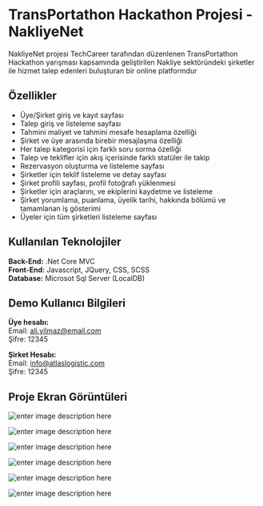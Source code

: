 

# TransPortathon Hackathon Projesi - NakliyeNet

NakliyeNet projesi TechCareer tarafından düzenlenen TransPortathon Hackathon yarışması kapsamında geliştirilen Nakliye sektöründeki şirketler ile hizmet talep edenleri buluşturan bir online platformdur

## Özellikler

 - Üye/Şirket giriş ve kayıt sayfası
 - Talep giriş ve listeleme sayfası
 - Tahmini maliyet ve tahmini mesafe hesaplama özelliği
 - Şirket ve üye arasında birebir mesajlaşma özelliği
 - Her talep kategorisi için farklı soru sorma özelliği
 - Talep ve teklifler için akış içerisinde farklı statüler ile takip
 - Rezervasyon oluşturma ve listeleme sayfası
 - Şirketler için teklif listeleme ve detay sayfası
 - Şirket profili sayfası, profil fotoğrafı yüklenmesi
 - Şirketler için araçlarını, ve ekiplerini kaydetme ve listeleme
 - Şirket yorumlama, puanlama, üyelik tarihi, hakkında bölümü ve tamamlanan iş gösterimi
 - Üyeler için tüm şirketleri listeleme sayfası

## Kullanılan Teknolojiler

**Back-End:** .Net Core MVC <br/>
**Front-End:** Javascript, JQuery, CSS, SCSS <br/>
**Database:** Microsot Sql Server (LocalDB) <br/>

## Demo Kullanıcı Bilgileri

**Üye hesabı:** <br/>
Email: ali.yilmaz@email.com <br/>
Şifre: 12345

**Şirket Hesabı:** <br/>
Email: info@atlaslogistic.com <br/>
Şifre: 12345

## Proje Ekran Görüntüleri
![enter image description here](https://i.ibb.co/qYJBg66/Screenshot-2023-09-15-141941.png)

![enter image description here](https://i.ibb.co/d7mJ3Gr/Screenshot-2023-09-15-142015.png)

![enter image description here](https://i.ibb.co/4jXdxWq/Screenshot-2023-09-15-142034.png)

![enter image description here](https://i.ibb.co/4TPgMF8/Screenshot-2023-09-15-142611.png)

![enter image description here](https://i.ibb.co/kh7F2RR/Screenshot-2023-09-15-142709.png)

![enter image description here](https://i.ibb.co/SDk1zh0/Screenshot-2023-09-15-143457.png)
